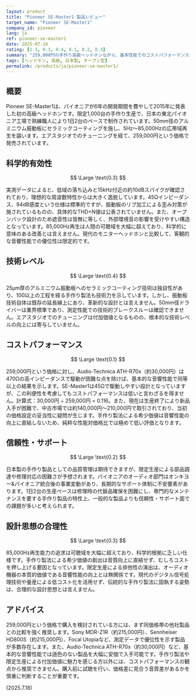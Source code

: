 ```yaml
---
layout: product
title: "Pioneer SE-Master1 製品レビュー"
target_name: "Pioneer SE-Master1"
company_id: pioneer
lang: ja
ref: pioneer-se-master1
date: 2025-07-18
rating: [1.3, 0.3, 0.4, 0.1, 0.2, 0.3]
summary: "259,000円の手作り高級ヘッドホンながら、基本性能でのコストパフォーマンスが著しく低い製品"
tags: [ヘッドホン, 高級, 日本製, オープン型]
permalink: /products/ja/pioneer-se-master1/
---
```


## 概要

Pioneer SE-Master1は、パイオニアが6年の開発期間を費やして2015年に発表した初の高級ヘッドホンです。限定1,000台の手作り生産で、日本の東北パイオニア工場で熟練職人により1日2台のペースで制作されています。50mm径のアルミニウム振動板にセラミックコーティングを施し、5Hz〜85,000Hzの広帯域再生を謳います。エアスタジオでのチューニングを経て、259,000円という価格で発売されています。

## 科学的有効性

$$ \Large \text{0.3} $$

実測データによると、低域の落ち込みと15kHz付近の約10dBスパイクが確認されており、理想的な周波数特性からは大きく逸脱しています。45Ωインピーダンス、94dB感度という仕様は標準的ですが、振動板のリブ加工による歪み対策が施されているものの、具体的なTHD+N値は公表されていません。また、オープンバック設計のため遮音性は皆無に等しく、外部環境音の影響を受けやすい構造となっています。85,000Hz再生は人間の可聴域を大幅に超えており、科学的に意味のある改善とは言えません。現代のモニターヘッドホンと比較して、客観的な音響性能での優位性は限定的です。

## 技術レベル

$$ \Large \text{0.4} $$

25μm厚のアルミニウム振動板へのセラミックコーティング技術は独自性があり、100以上の工程を経る手作り製法も技術力を示しています。しかし、振動板技術自体は既存の延長線上にあり、革新的な設計とは言えません。50mm径ドライバーは業界標準であり、測定性能での技術的ブレークスルーは確認できません。エアスタジオでのチューニングは付加価値となるものの、根本的な技術レベルの向上には寄与していません。

## コストパフォーマンス

$$ \Large \text{0.1} $$

259,000円という価格に対し、Audio-Technica ATH-R70x（約30,000円）は470Ωの高インピーダンスで駆動が困難な点を除けば、基本的な音響性能で同等以上の結果を示します。SE-Master1は45Ωで駆動しやすい設計となっていますが、この利便性を考慮してもコストパフォーマンスは低いと言わざるを得ません。計算式：30,000円 ÷ 259,000円 = 0.116。また、現在は生産終了により新品入手が困難で、中古市場では約140,000円～210,000円で取引されており、当初の価格設定の妥当性に疑問が生じます。手作り製法による希少価値は音響性能の向上に直結しないため、純粋な性能対価格比では極めて低い評価となります。

## 信頼性・サポート

$$ \Large \text{0.2} $$

日本製の手作り製品としての品質管理は期待できますが、限定生産による部品調達や修理対応の困難さが予想されます。パイオニアのオーディオ部門はオンキヨー&パイオニア統合後の事業変動があり、長期的なサポート体制に不安要素があります。1日2台の生産ペースは修理時の代替品確保を困難にし、専門的なメンテナンスを要する手作り製品の特性上、一般的な製品よりも信頼性・サポート面での課題が多いと考えられます。

## 設計思想の合理性

$$ \Large \text{0.3} $$

85,000Hz再生能力の追求は可聴域を大幅に超えており、科学的根拠に乏しい仕様です。手作り製法による希少価値の創出は音質向上に直結せず、むしろコストを押し上げる要因となっています。限定生産による排他性の演出は、オーディオ機器の本質的価値である音響性能の向上とは無関係です。現代のデジタル信号処理技術や量産による低コスト化を活用せず、伝統的な手作り製法に固執する姿勢は、合理的な設計思想とは言えません。

## アドバイス

259,000円という価格で購入を検討されている方には、まず同価格帯の他社製品との比較を強く推奨します。Sony MDR-Z1R（約215,000円）、Sennheiser HD800S（約215,000円）、Focal Utopiaなど、測定データで優位性を示す製品が多数存在します。また、Audio-Technica ATH-R70x（約30,000円）など、基本的な音響性能では遜色のない製品を大幅に安価で入手可能です。手作り製法や限定生産による付加価値に魅力を感じる方以外には、コストパフォーマンスの観点から推奨できません。購入前に試聴を行い、価格差に見合う音質差があるかを慎重に判断することが重要です。

(2025.7.18)